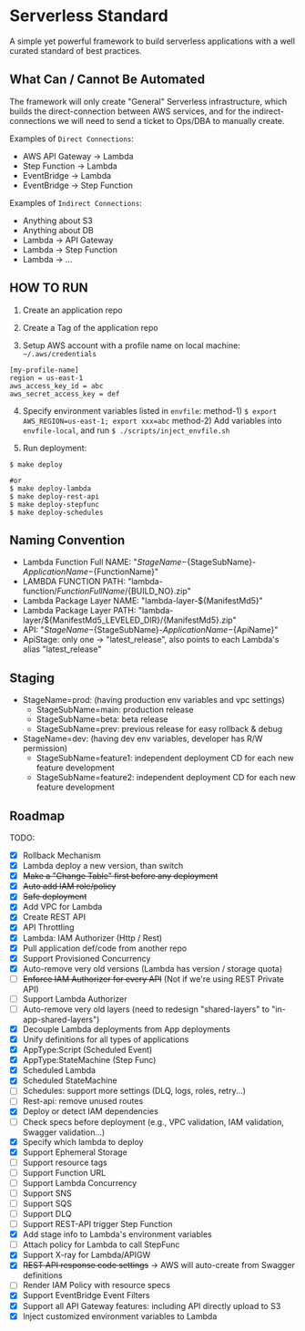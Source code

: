 # Serverless Standard

A simple yet powerful framework to build serverless applications with a well curated standard of best practices.


## What Can / Cannot Be Automated

The framework will only create "General" Serverless infrastructure, which builds the direct-connection between AWS services, and for the indirect-connections we will need to send a ticket to Ops/DBA to manually create.

Examples of `Direct Connections`:
- AWS API Gateway -> Lambda
- Step Function -> Lambda
- EventBridge -> Lambda
- EventBridge -> Step Function

Examples of `Indirect Connections`:
- Anything about S3
- Anything about DB
- Lambda -> API Gateway
- Lambda -> Step Function
- Lambda -> ...


## HOW TO RUN

1. Create an application repo

2. Create a Tag of the application repo

3. Setup AWS account with a profile name on local machine: `~/.aws/credentials`
```
[my-profile-name]
region = us-east-1
aws_access_key_id = abc
aws_secret_access_key = def
```

4. Specify environment variables listed in `envfile`:
    method-1) `$ export AWS_REGION=us-east-1; export xxx=abc`
    method-2) Add variables into `envfile-local`, and run `$ ./scripts/inject_envfile.sh`

5. Run deployment:
```
$ make deploy

#or
$ make deploy-lambda
$ make deploy-rest-api
$ make deploy-stepfunc
$ make deploy-schedules
```


## Naming Convention

- Lambda Function Full NAME: "${StageName}-${StageSubName}-${ApplicationName}-${FunctionName}"
- LAMBDA FUNCTION PATH: "lambda-function/${FunctionFullName}/${BUILD_NO}.zip"
- Lambda Package Layer NAME: "lambda-layer-${ManifestMd5}"
- Lambda Package Layer PATH: "lambda-layer/${ManifestMd5_LEVELED_DIR}/{ManifestMd5}.zip"
- API: "${StageName}-${StageSubName}-${ApplicationName}-${ApiName}"
- ApiStage: only one -> "latest_release", also points to each Lambda's alias "latest_release"


## Staging

- StageName=prod: (having production env variables and vpc settings)
    - StageSubName=main: production release
    - StageSubName=beta: beta release
    - StageSubName=prev: previous release for easy rollback & debug
- StageName=dev: (having dev env variables, developer has R/W permission)
    - StageSubName=feature1: independent deployment CD for each new feature development
    - StageSubName=feature2: independent deployment CD for each new feature development


## Roadmap

TODO:
- [x] Rollback Mechanism
- [x] Lambda deploy a new version, than switch
- [x] ~~Make a "Change Table" first before any deployment~~
- [x] ~~Auto add IAM role/policy~~
- [x] ~~Safe deployment~~
- [x] Add VPC for Lambda
- [x] Create REST API
- [x] API Throttling
- [x] Lambda: IAM Authorizer (Http / Rest)
- [x] Pull application def/code from another repo
- [x] Support Provisioned Concurrency
- [x] Auto-remove very old versions (Lambda has version / storage quota)
- [ ] ~~Enforce IAM Authorizer for every API~~ (Not if we're using REST Private API)
- [ ] Support Lambda Authorizer
- [ ] Auto-remove very old layers (need to redesign "shared-layers" to "in-app-shared-layers")
- [x] Decouple Lambda deployments from App deployments
- [x] Unify definitions for all types of applications
- [x] AppType:Script (Scheduled Event)
- [x] AppType:StateMachine (Step Func)
- [x] Scheduled Lambda
- [x] Scheduled StateMachine
- [ ] Schedules: support more settings (DLQ, logs, roles, retry...)
- [ ] Rest-api: remove unused routes
- [x] Deploy or detect IAM dependencies
- [ ] Check specs before deployment (e.g., VPC validation, IAM validation, Swagger validation...)
- [x] Specify which lambda to deploy
- [x] Support Ephemeral Storage
- [ ] Support resource tags
- [ ] Support Function URL
- [ ] Support Lambda Concurrency
- [ ] Support SNS
- [ ] Support SQS
- [ ] Support DLQ
- [ ] Support REST-API trigger Step Function
- [x] Add stage info to Lambda's environment variables
- [ ] Attach policy for Lambda to call StepFunc
- [x] Support X-ray for Lambda/APIGW
- [x] ~~REST API response code settings~~ -> AWS will auto-create from Swagger definitions
- [ ] Render IAM Policy with resource specs
- [x] Support EventBridge Event Filters
- [x] Support all API Gateway features: including API directly upload to S3
- [x] Inject customized environment variables to Lambda
